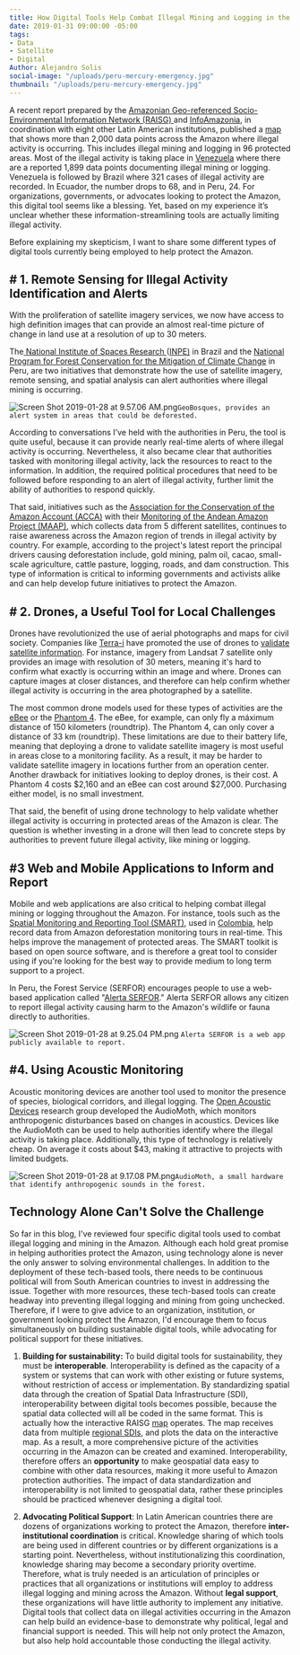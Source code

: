 ```yaml
---
title: How Digital Tools Help Combat Illegal Mining and Logging in the Amazon
date: 2019-01-31 09:00:00 -05:00
tags:
- Data
- Satellite
- Digital
Author: Alejandro Solis
social-image: "/uploads/peru-mercury-emergency.jpg"
thumbnail: "/uploads/peru-mercury-emergency.jpg"
---
```


A recent report prepared by the [Amazonian Geo-referenced Socio-Environmental Information Network (RAISG) ](https://www.amazoniasocioambiental.org/es/)and [InfoAmazonia](https://infoamazonia.org/es/), in coordination with eight other Latin American institutions, published a [map](https://mineria.amazoniasocioambiental.org/) that shows more than 2,000 data points across the Amazon where illegal activity is occurring. This includes illegal mining and logging in 96 protected areas. Most of the illegal activity is taking place in [Venezuela](https://mineria.amazoniasocioambiental.org/) where there are a reported 1,899 data points documenting illegal mining or logging. Venezuela is followed by Brazil where 321 cases of illegal activity are recorded. In Ecuador, the number drops to 68, and in Peru, 24. For organizations, governments, or advocates looking to protect the Amazon, this digital tool seems like a blessing. Yet, based on my experience it’s unclear whether these information-streamlining tools are actually limiting illegal activity.

<!--more-->

Before explaining my skepticism, I want to share some different types of digital tools currently being employed to help protect the Amazon.

## # 1. Remote Sensing for Illegal Activity Identification and Alerts

With the proliferation of satellite imagery services, we now have access to high definition images that can provide an almost real-time picture of change in land use at a resolution of up to 30 meters.

The[ National Institute of Spaces Research ](http://www.obt.inpe.br/OBT/assuntos/programas/amazonia/prodes)([INPE)](http://www.obt.inpe.br/OBT/assuntos/programas/amazonia/prodes) in Brazil and the [National Program for Forest Conservation for the Mitigation of Climate Change](http://geobosques.minam.gob.pe/geobosque/view/index.php) in Peru, are two initiatives that demonstrate how the use of satellite imagery, remote sensing, and spatial analysis can alert authorities where illegal mining is occurring.

![Screen Shot 2019-01-28 at 9.57.06 AM.png](/uploads/Screen%20Shot%202019-01-28%20at%209.57.06%20AM.png)`GeoBosques, provides an alert system in areas that could be deforested.`

According to conversations I’ve held with the authorities in Peru, the tool is quite useful, because it can provide nearly real-time alerts of where illegal activity is occurring. Nevertheless, it also became clear that authorities tasked with monitoring illegal activity, lack the resources to react to the information. In addition, the required political procedures that need to be followed before responding to an alert of illegal activity, further limit the ability of authorities to respond quickly.

That said, initiatives such as the [Association for the Conservation of the Amazon Account (ACCA)](http://www.acca.org.pe) with their [Monitoring of the Andean Amazon Project (MAAP)](https://maaproject.org/es/), which collects data from 5 different satellites, continues to raise awareness across the Amazon region of trends in illegal activity by country. For example, according to the project's latest report the principal drivers causing deforestation include, gold mining, palm oil, cacao, small-scale agriculture, cattle pasture, logging, roads, and dam construction. This type of information is critical to informing governments and activists alike and can help develop future initiatives to protect the Amazon.

## # 2. Drones, a Useful Tool for Local Challenges

Drones have revolutionized the use of aerial photographs and maps for civil society. Companies like [Terra-i](http://www.terra-i.org/terra-i.html) have promoted the use of drones to [validate satellite information](https://amazonlandscapes.org/drone-monitoring-of-land-cover-changes-detected-by-terra-i-in-yurimaguas-peru/). For instance, imagery from Landsat 7 satellite only provides an image with resolution of 30 meters, meaning it's hard to confirm what exactly is occurring within an image and where. Drones can capture images at closer distances, and therefore can help confirm whether illegal activity is occurring in the area photographed by a satellite.

The most common drone models used for these types of activities are the [eBee](https://www.sensefly.com/drone/ebee-mapping-drone/) or the [Phantom 4](https://www.dji.pe/producto/phantom-4-pro/?gclid=Cj0KCQiAkMDiBRDNARIsACKP1FFNnhxDKS0LPG-QFSEcTipATuFx4CSg38WpMumQJv-2cjg_Vke0-9IaAo7REALw_wcB). The eBee, for example, can only fly a máximum distance of 150 kilometers (roundtrip). The Phantom 4, can only cover a distance of 33 km (roundtrip). These limitations are due to their battery life, meaning that deploying a drone to validate satellite imagery is most useful in areas close to a monitoring facility. As a result, it may be harder to validate satellite imagery in locations further from an operation center. Another drawback for initiatives looking to deploy drones, is their cost.  A Phantom 4 costs $2,160 and an eBee can cost around $27,000. Purchasing either model, is no small investment.

That said, the benefit of using drone technology to help validate whether illegal activity is occurring in protected areas of the Amazon is clear. The question is whether investing in a drone will then lead to concrete steps by authorities to prevent future illegal activity, like mining or logging.

## #3 Web and Mobile Applications to Inform and Report

Mobile and web applications are also critical to helping combat illegal mining or logging throughout the Amazon. For instance, tools such as the [Spatial Monitoring and Reporting Tool (SMART)](http://smartconservationtools.org/), used in [Colombia](https://colombia.wcs.org/es-es/WCS-Colombia/Noticias/articleType/ArticleView/articleId/11116/Entrenamiento-en-la-herramienta-SMART.aspx), help record data from Amazon deforestation monitoring tours in real-time. This helps improve the management of protected areas. The SMART toolkit is based on open source software, and is therefore a great tool to consider using if you're looking for the best way to provide medium to long term support to a project.

In Peru, the Forest Service (SERFOR) encourages people to use a web-based application called "[Alerta SERFOR](http://appweb.serfor.gob.pe/denunciasserfor/)." Alerta SERFOR allows any citizen to report illegal activity causing harm to the Amazon's wildlife or fauna directly to authorities.

![Screen Shot 2019-01-28 at 9.25.04 PM.png](/uploads/Screen%20Shot%202019-01-28%20at%209.25.04%20PM.png) `Alerta SERFOR is a web app publicly available to report.`

## #4. Using Acoustic Monitoring

Acoustic monitoring devices are another tool used to monitor the presence of species, biological corridors, and illegal logging. The [Open Acoustic Devices](https://www.openacousticdevices.info) research group developed the AudioMoth, which monitors anthropogenic disturbances based on changes in acoustics. Devices like the AudioMoth can be used to help authorities identify where the illegal activity is taking place. Additionally, this type of technology is relatively cheap. On average it costs about $43, making it attractive to projects with limited budgets.

![Screen Shot 2019-01-28 at 9.17.08 PM.png](/uploads/Screen%20Shot%202019-01-28%20at%209.17.08%20PM.png)`AudioMoth, a small hardware that identify anthropogenic sounds in the forest.`

## Technology Alone Can't Solve the Challenge

So far in this blog, I've reviewed four specific digital tools used to combat illegal logging and mining in the Amazon. Although each hold great promise in helping authorities protect the Amazon, using technology alone is never the only answer to solving environmental challenges. In addition to the deployment of these tech-based tools, there needs to be continuous political will from South American countries to invest in addressing the issue.  Together with more resources, these tech-based tools can create headway into preventing illegal logging and mining from going unchecked. Therefore, if I were to give advice to an organization, institution, or government looking protect the Amazon, I'd encourage them to focus simultaneously on building sustainable digital tools, while advocating for political support for these initiatives.

1. **Building for sustainability:**  To build digital tools for sustainability, they must be **interoperable**. Interoperability is defined as the capacity of a system or systems that can work with other existing or future systems, without restriction of access or implementation. By standardizing spatial data through the creation of Spatial Data Infrastructure (SDI), interoperability between digital tools becomes possible, because the spatial data collected will all be coded in the same format. This is actually how the interactive RAISG [map](https://mineria.amazoniasocioambiental.org/) operates. The map receives data from multiple [regional SDIs](https://mineria.amazoniasocioambiental.org/sobre/), and plots the data on the interactive map. As a result, a more comprehensive picture of the activities occurring in the Amazon can be created and examined. Interoperability, therefore offers an **opportunity** to make geospatial data easy to combine with other data resources, making it more useful to Amazon protection authorities. The impact of data standardization and interoperability is not limited to geospatial data, rather these principles should be practiced whenever designing a digital tool.

2. **Advocating Political Support**:  In Latin American countries there are dozens of organizations working to protect the Amazon, therefore **inter-institutional coordination** is critical. Knowledge sharing of which tools are being used in different countries or by different organizations is a starting point. Nevertheless, without institutionalizing this coordination, knowledge sharing may become a secondary priority overtime. Therefore, what is truly needed is an articulation of principles or practices that all organizations or institutions will employ to address illegal logging and mining across the Amazon. Without **legal support**, these organizations will have little authority to implement any initiative. Digital tools that collect data on illegal activities occurring in the Amazon can help build an evidence-base to demonstrate why political, legal and financial support is needed. This will help not only protect the Amazon, but also help hold accountable those conducting the illegal activity.